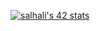 
<a href="https://github.com/oakoudad/badge42"><img src="https://badge.mediaplus.ma/starryblue/salhali" alt="salhali's 42 stats" /></a>
